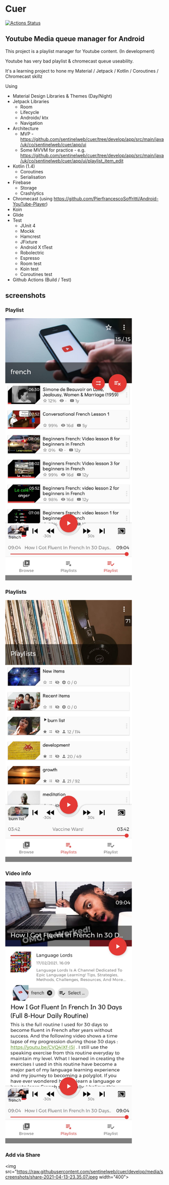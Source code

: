 # Cuer
[![Actions Status](https://github.com/sentinelweb/cuer/workflows/Android%20CI/badge.svg)](https://github.com/sentinelweb/cuer/actions)

## Youtube Media queue manager for Android

This project is a playlist manager for Youtube content. (In development)

Youtube has very bad playlist & chromecast queue useability.

It's a learning project to hone my Material / Jetpack / Kotlin / Coroutines / Chromecast skillz

Using
- Material Design Libraries & Themes (Day/Night)
- Jetpack Libraries
   - Room
   - Lifecycle
   - Androidx/ ktx
   - Navigation
- Architecture 
   - MVP - https://github.com/sentinelweb/cuer/tree/develop/app/src/main/java/uk/co/sentinelweb/cuer/app/ui
   - Some MVVM for practice - e.g. https://github.com/sentinelweb/cuer/tree/develop/app/src/main/java/uk/co/sentinelweb/cuer/app/ui/playlist_item_edit
- Kotlin (1.4)
  - Coroutines
  - Serialisation
- Firebase
  - Storage
  - Crashlytics
- Chromecast (using https://github.com/PierfrancescoSoffritti/Android-YouTube-Player)
- Koin
- Glide
- Test
  - JUnit 4
  - Mockk
  - Hamcrest
  - JFixture
  - Android X tTest
  - Robolectric
  - Espresso
  - Room test
  - Koin test
  - Coroutines test
- Github Actions (Build / Test)

## screenshots
### Playlist
<img src="https://raw.githubusercontent.com/sentinelweb/cuer/develop/media/screenshots/playlist-2021-04-13-23.31.47.jpeg" width="400">

### Playlists
<img src="https://raw.githubusercontent.com/sentinelweb/cuer/develop/media/screenshots/playlists-2021-04-13-23.41.42.jpeg" width="400">

### Video info
<img src="https://raw.githubusercontent.com/sentinelweb/cuer/develop/media/screenshots/info-2021-04-13-23.33.19.jpeg" width="400">

### Add via Share
<img src="https://raw.githubusercontent.com/sentinelweb/cuer/develop/media/screenshots/share-2021-04-13-23.35.07.jpeg  width="400">


